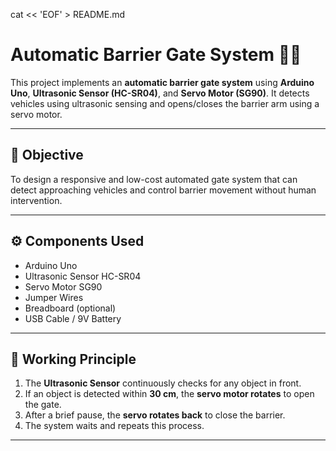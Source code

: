 cat << 'EOF' > README.md
# Automatic Barrier Gate System 🚗🚧

This project implements an **automatic barrier gate system** using **Arduino Uno**, **Ultrasonic Sensor (HC-SR04)**, and **Servo Motor (SG90)**. It detects vehicles using ultrasonic sensing and opens/closes the barrier arm using a servo motor.

---

## 📌 Objective

To design a responsive and low-cost automated gate system that can detect approaching vehicles and control barrier movement without human intervention.

---

## ⚙️ Components Used

- Arduino Uno
- Ultrasonic Sensor HC-SR04
- Servo Motor SG90
- Jumper Wires
- Breadboard (optional)
- USB Cable / 9V Battery

---

## 🔁 Working Principle

1. The **Ultrasonic Sensor** continuously checks for any object in front.
2. If an object is detected within **30 cm**, the **servo motor rotates** to open the gate.
3. After a brief pause, the **servo rotates back** to close the barrier.
4. The system waits and repeats this process.

---
